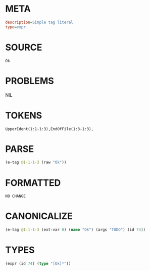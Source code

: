 # META
~~~ini
description=Simple tag literal
type=expr
~~~
# SOURCE
~~~roc
Ok
~~~
# PROBLEMS
NIL
# TOKENS
~~~zig
UpperIdent(1:1-1:3),EndOfFile(1:3-1:3),
~~~
# PARSE
~~~clojure
(e-tag @1-1-1-3 (raw "Ok"))
~~~
# FORMATTED
~~~roc
NO CHANGE
~~~
# CANONICALIZE
~~~clojure
(e-tag @1-1-1-3 (ext-var 0) (name "Ok") (args "TODO") (id 74))
~~~
# TYPES
~~~clojure
(expr (id 74) (type "[Ok]*"))
~~~
